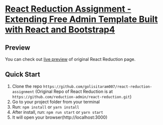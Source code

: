 # [React Reduction Assignment - Extending Free Admin Template Built with React and Bootstrap4](https://reduction-admin.github.io/react-reduction/)



## Preview

You can check out [live preview](https://reduction-admin.github.io/react-reduction/) of original React Reduction page.

## Quick Start

1.  Clone the repo `https://github.com/golisitaram007/react-reduction-assignment`
    (Original Repo of React Reduction is at `https://github.com/reduction-admin/react-reduction.git`)
2.  Go to your project folder from your terminal
3.  Run: `npm install` or `yarn install`
4.  After install, run: `npm run start` or `yarn start`
5.  It will open your browser(http://localhost:3000)

